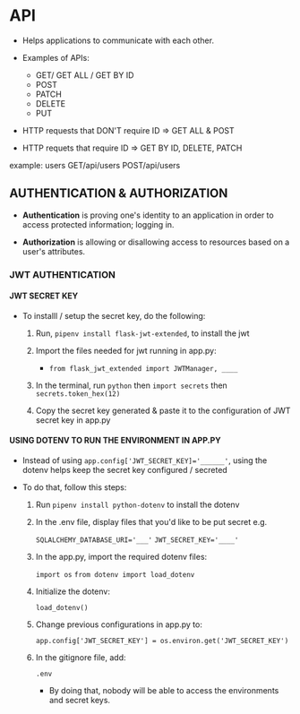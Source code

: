# API
- Helps applications to communicate with each other.
- Examples of APIs:
    - GET/ GET ALL / GET BY ID
    - POST
    - PATCH
    - DELETE
    - PUT

- HTTP requests that DON'T require ID => GET ALL & POST
- HTTP requets that require ID => GET BY ID, DELETE, PATCH

example: users
GET/api/users
POST/api/users

## AUTHENTICATION & AUTHORIZATION
- **Authentication** is  proving one's identity to an application in order to access protected information; logging in.

- **Authorization** is allowing or disallowing access to resources based on a user's attributes.

### JWT AUTHENTICATION
#### JWT SECRET KEY
- To installl / setup the secret key, do the following:
    1. Run, `pipenv install flask-jwt-extended`, to install the jwt

    2. Import the files needed for jwt running in app.py:

        - `from flask_jwt_extended import JWTManager, ____`

    3. In the terminal, run `python` then `import secrets` then `secrets.token_hex(12)`

    4. Copy the secret key generated & paste it to the configuration of JWT secret key in app.py

#### USING DOTENV TO RUN THE ENVIRONMENT IN APP.PY
- Instead of using `app.config['JWT_SECRET_KEY]='______'`, using the dotenv helps keep the secret key configured / secreted
- To do that, follow this steps:

    1. Run `pipenv install python-dotenv` to install the dotenv

    2. In the .env file, display files that you'd like to be put secret e.g.

        `SQLALCHEMY_DATABASE_URI='___'`
        `JWT_SECRET_KEY='____'`

    3. In the app.py, import the required dotenv files:

        `import os`
        `from dotenv import load_dotenv`

    4. Initialize the dotenv:

        `load_dotenv()`

    5. Change previous configurations in app.py to:

        `app.config['JWT_SECRET_KEY'] = os.environ.get('JWT_SECRET_KEY')`

    6. In the gitignore file, add:

        `.env`
        
        - By doing that, nobody will be able to access the environments and secret keys.

